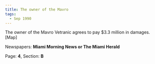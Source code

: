 ```yaml
---  
title: The owner of the Mavro  
tags:  
  - Sep 1990  
---  
```

  
The owner of the Mavro Vetranic agrees to pay $3.3 million in damages. [Map]  
  
Newspapers: **Miami Morning News or The Miami Herald**  
  
Page: **4**, Section: **B** 
